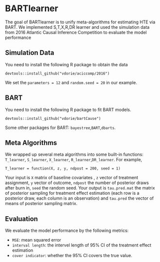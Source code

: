
# BARTlearner

<!-- badges: start -->
<!-- badges: end -->

The goal of BARTlearner is to unify meta-algorithms for estimating HTE via BART. We implemented S,T,X,R,DR learner and used the simulation data from 2016 Atlantic Causal Inference Competition to evaluate the model performance

## Simulation Data
You need to install the following R package to obtain the data
```
devtools::install_github("vdorie/aciccomp/2016")
```
We set the `parameters = 12` and `random.seed = 20` in our example. 

## BART
You need to install the following R package to fit BART models.
```
devtools::install_github("vdorie/bartCause")
```
Some other packages for BART: `bayestree`,`BART`,`dbarts`.

## Meta Algorithms
We wrapped up several meta algorithms into some built-in functions:  `T_learner`, `S_learner`, `X_learner`, `R_learner`,`DR_learner`. For example,

```
T_learner = function(X, z, y, ndpost = 200, seed = 1)
```
Your input is `X` matrix of baseline covariates , `z` vector of treatment assignment, `y` vector of outcome, `ndpost` the number of posterior draws after burn in, `seed` the random seed. Your output is `tau.pred.mat` the matrix of posterior sampling for treatment effect estimation (each row is a posterior draw, each column is an observation) and `tau.pred` the vector of means of posterior sampling matrix.


## Evaluation
We evaluate the model performance by the following metrics: 

- `MSE`: mean squared error
- `interval length`: the intervel length of 95% CI of the treatment effect estimation
- `cover indicator`: whether the 95% CI covers the true value.



